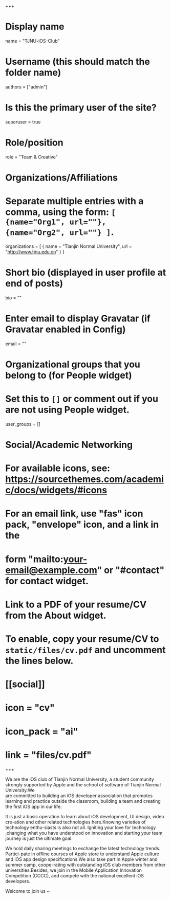 +++
# Display name
name = "TJNU-iOS-Club"

# Username (this should match the folder name)
authors = ["admin"]

# Is this the primary user of the site?
superuser = true

# Role/position
role = "Team & Creative"

# Organizations/Affiliations
#   Separate multiple entries with a comma, using the form: `[ {name="Org1", url=""}, {name="Org2", url=""} ]`.
organizations = [ { name = "Tianjin Normal University", url = "http://www.tjnu.edu.cn" } ]

# Short bio (displayed in user profile at end of posts)
bio = ""
# Enter email to display Gravatar (if Gravatar enabled in Config)
email = ""

# Organizational groups that you belong to (for People widget)
#   Set this to `[]` or comment out if you are not using People widget.
user_groups = []


# Social/Academic Networking
# For available icons, see: https://sourcethemes.com/academic/docs/widgets/#icons
#   For an email link, use "fas" icon pack, "envelope" icon, and a link in the
#   form "mailto:your-email@example.com" or "#contact" for contact widget.


# Link to a PDF of your resume/CV from the About widget.
# To enable, copy your resume/CV to `static/files/cv.pdf` and uncomment the lines below.
#  [[social]]
# icon = "cv"
# icon_pack = "ai"
#   link = "files/cv.pdf"

+++


We are the iOS club of Tianjin Normal University, a student community strongly supported by Apple and the school of software of Tianjin Normal University.We        
are committed to building an iOS developer association that promotes learning and practice outside the classroom, building a team and creating the first iOS app in our life.

It is just a basic operation to learn about iOS development, UI design, video cre-ation and other related technologies here.Knowing varieties of technology enthu-siasts is also not all. Igniting your love for technology ,changing what you have understood on innovation and starting your team journey is just the ultimate goal.

We hold daily sharing meetings to exchange the latest technology trends.  Partici-pate in offline courses of Apple store to understand Apple culture and iOS app design specifications.We also take part in Apple winter and summer camp, coope-rating with outstanding iOS club members from other universities.Besides, we join in the Mobile Application Innovation Competition (CCCC), and compete with the national excellent iOS developers. 

Welcome to join us ~
